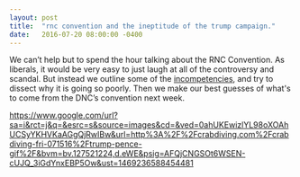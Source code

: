 ```yaml
---
layout: post
title:  "rnc convention and the ineptitude of the trump campaign."
date:   2016-07-20 08:00:00 -0400
---
```

We can’t help but to spend the hour talking about the RNC Convention. As liberals, it would be very easy to just laugh at all of the controversy and scandal. But instead we outline some of the [incompetencies](http://mashable.com/2016/07/15/trump-pence-update-internet/#MW3Y9MgeVkqj), and try to dissect why it is going so poorly. Then we make our best guesses of what's to come from the DNC’s convention next week.  

https://www.google.com/url?sa=i&rct=j&q=&esrc=s&source=images&cd=&ved=0ahUKEwizlYL98oXOAhUCSyYKHVKaAGgQjRwIBw&url=http%3A%2F%2Fcrabdiving.com%2Fcrabdiving-fri-071516%2Ftrump-pence-gif%2F&bvm=bv.127521224,d.eWE&psig=AFQjCNGSOt6WSEN-cUJQ_3iGdYnxEBP5Ow&ust=1469236588454481

